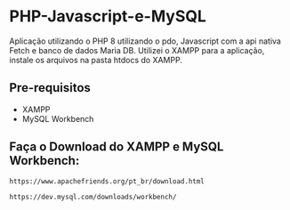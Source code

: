 # PHP-Javascript-e-MySQL
Aplicação utilizando o PHP 8 utilizando o pdo, Javascript com a api nativa Fetch e banco de dados Maria DB. Utilizei o XAMPP para a aplicação, instale os arquivos na pasta htdocs do XAMPP.

## Pre-requisitos
- XAMPP
- MySQL Workbench

## Faça o Download do XAMPP e MySQL Workbench:
```
https://www.apachefriends.org/pt_br/download.html
```
```
https://dev.mysql.com/downloads/workbench/
```
